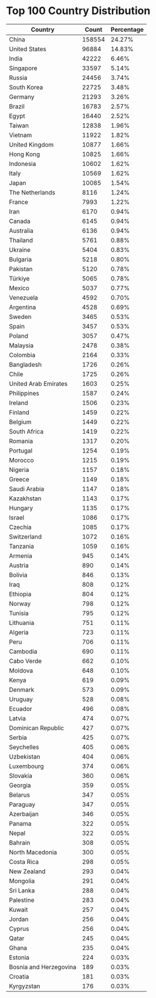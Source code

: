 # Top 100 Country Distribution
| Country | Count | Percentage |
|----|----|----|
| China | 158554 | 24.27% |
| United States | 96884 | 14.83% |
| India | 42222 | 6.46% |
| Singapore | 33597 | 5.14% |
| Russia | 24456 | 3.74% |
| South Korea | 22725 | 3.48% |
| Germany | 21293 | 3.26% |
| Brazil | 16783 | 2.57% |
| Egypt | 16440 | 2.52% |
| Taiwan | 12838 | 1.96% |
| Vietnam | 11922 | 1.82% |
| United Kingdom | 10877 | 1.66% |
| Hong Kong | 10825 | 1.66% |
| Indonesia | 10602 | 1.62% |
| Italy | 10569 | 1.62% |
| Japan | 10085 | 1.54% |
| The Netherlands | 8116 | 1.24% |
| France | 7993 | 1.22% |
| Iran | 6170 | 0.94% |
| Canada | 6145 | 0.94% |
| Australia | 6136 | 0.94% |
| Thailand | 5761 | 0.88% |
| Ukraine | 5404 | 0.83% |
| Bulgaria | 5218 | 0.80% |
| Pakistan | 5120 | 0.78% |
| Türkiye | 5065 | 0.78% |
| Mexico | 5037 | 0.77% |
| Venezuela | 4592 | 0.70% |
| Argentina | 4528 | 0.69% |
| Sweden | 3465 | 0.53% |
| Spain | 3457 | 0.53% |
| Poland | 3057 | 0.47% |
| Malaysia | 2478 | 0.38% |
| Colombia | 2164 | 0.33% |
| Bangladesh | 1726 | 0.26% |
| Chile | 1725 | 0.26% |
| United Arab Emirates | 1603 | 0.25% |
| Philippines | 1587 | 0.24% |
| Ireland | 1506 | 0.23% |
| Finland | 1459 | 0.22% |
| Belgium | 1449 | 0.22% |
| South Africa | 1419 | 0.22% |
| Romania | 1317 | 0.20% |
| Portugal | 1254 | 0.19% |
| Morocco | 1215 | 0.19% |
| Nigeria | 1157 | 0.18% |
| Greece | 1149 | 0.18% |
| Saudi Arabia | 1147 | 0.18% |
| Kazakhstan | 1143 | 0.17% |
| Hungary | 1135 | 0.17% |
| Israel | 1086 | 0.17% |
| Czechia | 1085 | 0.17% |
| Switzerland | 1072 | 0.16% |
| Tanzania | 1059 | 0.16% |
| Armenia | 945 | 0.14% |
| Austria | 890 | 0.14% |
| Bolivia | 846 | 0.13% |
| Iraq | 808 | 0.12% |
| Ethiopia | 804 | 0.12% |
| Norway | 798 | 0.12% |
| Tunisia | 795 | 0.12% |
| Lithuania | 751 | 0.11% |
| Algeria | 723 | 0.11% |
| Peru | 706 | 0.11% |
| Cambodia | 690 | 0.11% |
| Cabo Verde | 662 | 0.10% |
| Moldova | 648 | 0.10% |
| Kenya | 619 | 0.09% |
| Denmark | 573 | 0.09% |
| Uruguay | 528 | 0.08% |
| Ecuador | 496 | 0.08% |
| Latvia | 474 | 0.07% |
| Dominican Republic | 427 | 0.07% |
| Serbia | 425 | 0.07% |
| Seychelles | 405 | 0.06% |
| Uzbekistan | 404 | 0.06% |
| Luxembourg | 374 | 0.06% |
| Slovakia | 360 | 0.06% |
| Georgia | 359 | 0.05% |
| Belarus | 347 | 0.05% |
| Paraguay | 347 | 0.05% |
| Azerbaijan | 346 | 0.05% |
| Panama | 322 | 0.05% |
| Nepal | 322 | 0.05% |
| Bahrain | 308 | 0.05% |
| North Macedonia | 300 | 0.05% |
| Costa Rica | 298 | 0.05% |
| New Zealand | 293 | 0.04% |
| Mongolia | 291 | 0.04% |
| Sri Lanka | 288 | 0.04% |
| Palestine | 283 | 0.04% |
| Kuwait | 257 | 0.04% |
| Jordan | 256 | 0.04% |
| Cyprus | 256 | 0.04% |
| Qatar | 245 | 0.04% |
| Ghana | 235 | 0.04% |
| Estonia | 224 | 0.03% |
| Bosnia and Herzegovina | 189 | 0.03% |
| Croatia | 181 | 0.03% |
| Kyrgyzstan | 176 | 0.03% |
